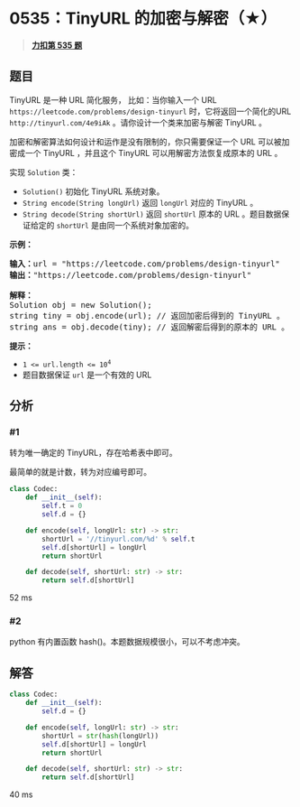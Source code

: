 # 0535：TinyURL 的加密与解密（★）


> <u>**[力扣第 535 题](https://leetcode.cn/problems/encode-and-decode-tinyurl/)**</u>

## 题目

<p>TinyURL 是一种 URL 简化服务， 比如：当你输入一个 URL <code>https://leetcode.com/problems/design-tinyurl</code> 时，它将返回一个简化的URL <code>http://tinyurl.com/4e9iAk</code> 。请你设计一个类来加密与解密 TinyURL 。</p>

<p>加密和解密算法如何设计和运作是没有限制的，你只需要保证一个 URL 可以被加密成一个 TinyURL ，并且这个 TinyURL 可以用解密方法恢复成原本的 URL 。</p>

<p>实现 <code>Solution</code> 类：</p>

<div class="original__bRMd">
<div>
<ul>
<li><code>Solution()</code> 初始化 TinyURL 系统对象。</li>
<li><code>String encode(String longUrl)</code> 返回 <code>longUrl</code> 对应的 TinyURL 。</li>
<li><code>String decode(String shortUrl)</code> 返回 <code>shortUrl</code> 原本的 URL 。题目数据保证给定的 <code>shortUrl</code> 是由同一个系统对象加密的。</li>
</ul>



<p><strong>示例：</strong></p>

<pre>
<strong>输入：</strong>url = "https://leetcode.com/problems/design-tinyurl"
<strong>输出：</strong>"https://leetcode.com/problems/design-tinyurl"

<strong>解释：</strong>
Solution obj = new Solution();
string tiny = obj.encode(url); // 返回加密后得到的 TinyURL 。
string ans = obj.decode(tiny); // 返回解密后得到的原本的 URL 。
</pre>



<p><strong>提示：</strong></p>

<ul>
<li><code>1 &lt;= url.length &lt;= 10<sup>4</sup></code></li>
<li>题目数据保证 <code>url</code> 是一个有效的 URL</li>
</ul>
</div>
</div>




## 分析

### #1

转为唯一确定的 TinyURL，存在哈希表中即可。

最简单的就是计数，转为对应编号即可。

```python
class Codec:
    def __init__(self):
        self.t = 0
        self.d = {}

    def encode(self, longUrl: str) -> str:
        shortUrl = '//tinyurl.com/%d' % self.t
        self.d[shortUrl] = longUrl
        return shortUrl

    def decode(self, shortUrl: str) -> str:
        return self.d[shortUrl]
```

52 ms

### #2

python 有内置函数 hash()。本题数据规模很小，可以不考虑冲突。

## 解答

```python
class Codec:
    def __init__(self):
        self.d = {}

    def encode(self, longUrl: str) -> str:
        shortUrl = str(hash(longUrl))
        self.d[shortUrl] = longUrl
        return shortUrl

    def decode(self, shortUrl: str) -> str:
        return self.d[shortUrl]
```

40 ms
